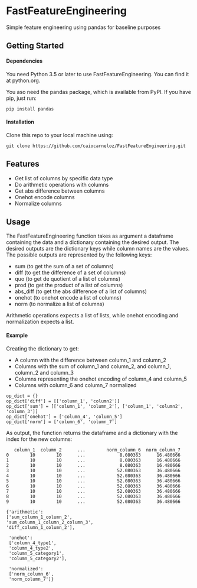 # FastFeatureEngineering
Simple feature engineering using pandas for baseline purposes

## Getting Started
#### Dependencies
You need Python 3.5 or later to use FastFeatureEngineering. You can find it at python.org.

You aso need the pandas package, which is available from PyPI. If you have pip, just run:
```
pip install pandas
```
#### Installation
Clone this repo to your local machine using:
```
git clone https://github.com/caiocarneloz/FastFeatureEngineering.git
```

## Features
- Get list of columns by specific data type
- Do arithmetic operations with columns
- Get abs difference between columns
- Onehot encode columns
- Normalize columns

## Usage
The FastFeatureEngineering function takes as argument a dataframe containing the data and a dictionary containing the desired output. The desired outputs are the dictionary keys while column names are the values. The possible outputs are represented by the following keys:

- sum (to get the sum of a set of columns)
- diff (to get the difference of a set of columns)
- quo (to get de quotient of a list of columns)
- prod (to get the product of a list of columns)
- abs_diff (to get the abs difference of a list of columns)
- onehot (to onehot encode a list of columns)
- norm (to normalize a list of columns)

Arithmetic operations expects a list of lists, while onehot encoding and normalization expects a list.

#### Example
Creating the dictionary to get:
- A column with the difference between column_1 and column_2
- Columns with the sum of column_1 and column_2, and column_1, column_2 and column_3
- Columns representing the onehot encoding of column_4 and column_5
- Columns with column_6 and column_7 normalized
```
op_dict = {}
op_dict['diff'] = [['column_1', 'column2']]
op_dict['sum'] = [['column_1', 'column_2'], ['column_1', 'column2', 'column_3']]
op_dict['onehot'] = ['column_4', 'column_5']
op_dict['norm'] = ['column_6', 'column_7']
```

As output, the function returns the dataframe and a dictionary with the index for the new columns:
```
   column_1  column_2      ...        norm_column_6  norm_column_7
0        10        10      ...             8.080363      16.480666
1        10        10      ...             8.080363      16.480666
2        10        10      ...             8.080363      16.480666
3        10        10      ...            52.080363      36.480666
4        10        10      ...            52.080363      36.480666
5        10        10      ...            52.080363      36.480666
6        10        10      ...            52.080363      36.480666
7        10        10      ...            52.080363      36.480666
8        10        10      ...            52.080363      36.480666
9        10        10      ...            52.080363      36.480666
```

```
{'arithmetic': 
['sum_column_1_column_2',
'sum_column_1_column_2_column_3',
'diff_column_1_column_2'],

 'onehot': 
 ['column_4_type1',
 'column_4_type2',
 'column_5_category1',
 'column_5_category2'],
 
 'normalized': 
 ['norm_column_6', 
 'norm_column_7']}
```


